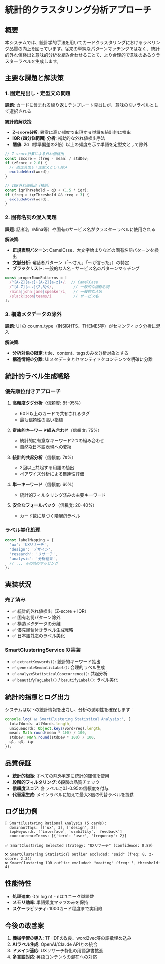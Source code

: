 # 統計的クラスタリング分析アプローチ

## 概要

本システムでは、統計学的手法を用いてカードクラスタリングにおけるラベリング品質の向上を図っています。従来の単純なパターンマッチングではなく、統計的外れ値検出と意味的分析を組み合わせることで、より合理的で意味のあるクラスターラベルを生成します。

## 主要な課題と解決策

### 1. 固定見出し・定型文の問題

**課題**: カードに含まれる繰り返しテンプレート見出しが、意味のないラベルとして選択される

**統計的解決策**:
- **Z-score分析**: 異常に高い頻度で出現する単語を統計的に検出
- **IQR (四分位範囲) 分析**: 補助的な外れ値検出手法
- **閾値**: 2σ（標準偏差の2倍）以上の頻度を示す単語を定型文として除外

```typescript
// Z-score計算による外れ値検出
const zScore = (freq - mean) / stdDev;
if (zScore > 2.0) {
  // 固定見出し・定型文として除外
  excludeWord(word);
}

// IQR外れ値検出（補助）
const iqrThreshold = q3 + (1.5 * iqr);
if (freq > iqrThreshold && freq > 3) {
  excludeWord(word);
}
```

### 2. 固有名詞の混入問題

**課題**: 話者名（Mina等）や固有のサービス名がクラスターラベルに使用される

**解決策**:
- **正規表現パターン**: CamelCase、大文字始まりなどの固有名詞パターンを検出
- **文脈分析**: 発話者パターン（「〜さん」「〜が言った」）の特定
- **ブラックリスト**: 一般的な人名・サービス名のパターンマッチング

```typescript
const properNounPatterns = [
  /^[A-Z][a-z]+[A-Z][a-z]+/,  // CamelCase
  /^[A-Z][a-z]{2,8}$/,         // 一般的な固有名詞
  /mina|john|jane|speaker/i,   // 一般的な人名
  /slack|zoom|teams/i          // サービス名
];
```

### 3. 構造メタデータの除外

**課題**: UI の column_type（INSIGHTS、THEMES等）がセマンティック分析に混入

**解決策**:
- **分析対象の限定**: title、content、tagsのみを分析対象とする
- **構造情報の分離**: UIメタデータとセマンティックコンテンツを明確に分離

## 統計的ラベル生成戦略

### 優先順位付きアプローチ

1. **高頻度タグ分析**（信頼度: 85-95%）
   - 60%以上のカードで共有されるタグ
   - 最も信頼性の高い指標

2. **意味的キーワード組み合わせ**（信頼度: 75%）
   - 統計的に有意なキーワード2つの組み合わせ
   - 自然な日本語表現への変換

3. **統計的共起分析**（信頼度: 70%）
   - 2回以上共起する用語の抽出
   - ペアワイズ分析による関連性評価

4. **単一キーワード**（信頼度: 60%）
   - 統計的フィルタリング済みの主要キーワード

5. **安全なフォールバック**（信頼度: 20-40%）
   - カード数に基づく階層的ラベル

### ラベル美化処理

```typescript
const labelMapping = {
  'ux': 'UXリサーチ',
  'design': 'デザイン',
  'research': 'リサーチ',
  'analysis': '分析結果',
  // ... その他のマッピング
};
```

## 実装状況

### 完了済み
- ✅ 統計的外れ値検出（Z-score + IQR）
- ✅ 固有名詞パターン除外
- ✅ 構造メタデータの分離
- ✅ 優先順位付きラベル生成戦略
- ✅ 日本語対応のラベル美化

### SmartClusteringService の実装
- ✅ `extractKeywords()`: 統計的キーワード抽出
- ✅ `generateSemanticLabel()`: 合理的ラベル生成
- ✅ `analyzeStatisticalCooccurrence()`: 共起分析
- ✅ `beautifyTagLabel()` / `beautifyLabel()`: ラベル美化

## 統計的指標とログ出力

システムは以下の統計情報を出力し、分析の透明性を確保します：

```typescript
console.log('📊 SmartClustering Statistical Analysis:', {
  totalWords: allWords.length,
  uniqueWords: Object.keys(wordFreq).length,
  mean: Math.round(mean * 100) / 100,
  stdDev: Math.round(stdDev * 100) / 100,
  q1, q3, iqr
});
```

## 品質保証

- **統計的根拠**: すべての除外判定に統計的閾値を使用
- **段階的フィルタリング**: 6段階の品質チェック
- **信頼度スコア**: 各ラベルに0.1-0.95の信頼度を付与
- **代替案生成**: メインラベルに加えて最大3個の代替ラベルを提供

## ログ出力例

```
🎯 SmartClustering Rational Analysis (5 cards):
  dominantTags: [['ux', 3], ['design', 2]]
  topKeywords: ['interface', 'usability', 'feedback']
  cooccurrenceTerms: [{'term': 'user', 'frequency': 2}]

✅ SmartClustering Selected strategy: "UXリサーチ" (confidence: 0.89)

❌ SmartClustering Statistical outlier excluded: "said" (freq: 8, z-score: 2.34)
❌ SmartClustering IQR outlier excluded: "meeting" (freq: 6, threshold: 4)
```

## 性能特性

- **処理速度**: O(n log n) - nはユニーク単語数
- **メモリ効率**: 単語頻度マップのみを保持
- **スケーラビリティ**: 1000カード程度まで実用的

## 今後の改善案

1. **機械学習の導入**: TF-IDFの改良、word2vec等の語彙埋め込み
2. **AIラベル生成**: OpenAI/Claude APIとの統合
3. **ドメイン適応**: UXリサーチ特化の用語辞書拡張
4. **多言語対応**: 英語コンテンツの混在への対応 